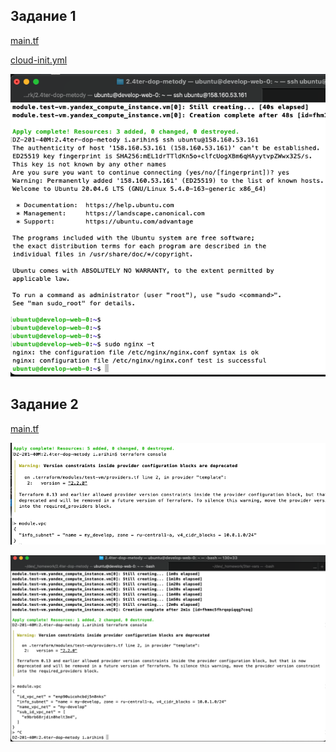 ## Задание 1
[main.tf](main.tf) 

[cloud-init.yml](cloud-init.yml) 

![!\[Alt text\](<img/!\[Alt text\](<img/Снимок экрана 2023-10-06 в 18.15.07.png>)>)](<img/Снимок экрана 2023-10-06 в 18.15.07.png>)
## Задание 2
[main.tf](main.tf) 

![!\[Alt text\](<img/!\[Alt text\](<img/Снимок экрана 2023-10-08 в 17.31.40.png>)>)](<img/Снимок экрана 2023-10-08 в 17.31.40.png>)


![!\[Alt text\](<img/!\[Alt text\](<img/Снимок экрана 2023-10-09 в 11.23.52.png>)>)](<img/Снимок экрана 2023-10-09 в 11.23.52.png>)
